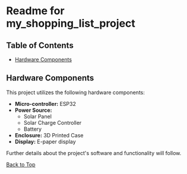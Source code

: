 # Readme for my_shopping_list_project

## Table of Contents
* [Hardware Components](#hardware-components)

## Hardware Components

This project utilizes the following hardware components:

*   **Micro-controller:** ESP32
*   **Power Source:**
    *   Solar Panel
    *   Solar Charge Controller
    *   Battery
*   **Enclosure:** 3D Printed Case
*   **Display:** E-paper display

Further details about the project's software and functionality will follow.

[Back to Top](#readme-for-my_shopping_list_project)